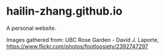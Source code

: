 # hailin-zhang.github.io
A personal website.

Images gathered from:
UBC Rose Garden - David J. Laporte, https://www.flickr.com/photos/footloosiety/2392747297
